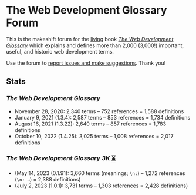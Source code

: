 # The Web Development Glossary Forum

This is the makeshift forum for the [living](https://meiert.com/en/blog/living-websites-living-books/) book [_The Web Development Glossary_](https://meiert.com/en/blog/the-web-development-glossary/) which explains and defines more than 2,000 (3,000!) important, useful, and historic web development terms.

Use the forum to [report issues and make suggestions](https://github.com/j9t/web-development-glossary-forum/issues/new). Thank you!

## Stats

### _The Web Development Glossary_

* November 28, 2020: 2,340 terms – 752 references = 1,588 definitions
* January 9, 2021 (1.3.4): 2,587 terms – 853 references = 1,734 definitions
* August 16, 2021 (1.3.22): 2,640 terms – 857 references = 1,783 definitions
* October 10, 2022 (1.4.25): 3,025 terms – 1,008 references = 2,017 definitions

### _The Web Development Glossary 3K_ [⏳](https://leanpub.com/web-development-glossary-3k)

* (May 14, 2023 (0.1.91): 3,660 terms (meanings; `\n:`) – 1,272 references (`\n: →`) = 2,388 definitions)
* (July 2, 2023 (1.0.1): 3,731 terms – 1,303 references = 2,428 definitions)